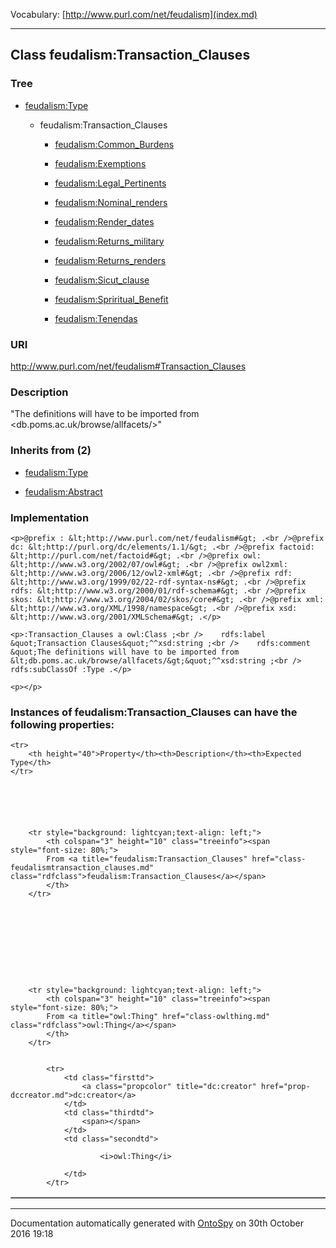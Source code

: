 Vocabulary: [http://www.purl.com/net/feudalism](index.md) 



---	
	




    


## Class feudalism:Transaction_Clauses


### Tree


* [feudalism:Type](class-feudalismtype.md)

    * feudalism:Transaction_Clauses


        * [feudalism:Common_Burdens](class-feudalismcommon_burdens.md) 

        * [feudalism:Exemptions](class-feudalismexemptions.md) 

        * [feudalism:Legal_Pertinents](class-feudalismlegal_pertinents.md) 

        * [feudalism:Nominal_renders](class-feudalismnominal_renders.md) 

        * [feudalism:Render_dates](class-feudalismrender_dates.md) 

        * [feudalism:Returns_military](class-feudalismreturns_military.md) 

        * [feudalism:Returns_renders](class-feudalismreturns_renders.md) 

        * [feudalism:Sicut_clause](class-feudalismsicut_clause.md) 

        * [feudalism:Spriritual_Benefit](class-feudalismspriritual_benefit.md) 

        * [feudalism:Tenendas](class-feudalismtenendas.md) 
        






### URI
http://www.purl.com/net/feudalism#Transaction_Clauses

### Description
&quot;The definitions will have to be imported from &lt;db.poms.ac.uk/browse/allfacets/&gt;&quot;



### Inherits from (2)

- [feudalism:Type](class-feudalismtype.md)

- [feudalism:Abstract](class-feudalismabstract.md)





### Implementation
```
<p>@prefix : &lt;http://www.purl.com/net/feudalism#&gt; .<br />@prefix dc: &lt;http://purl.org/dc/elements/1.1/&gt; .<br />@prefix factoid: &lt;http://purl.com/net/factoid#&gt; .<br />@prefix owl: &lt;http://www.w3.org/2002/07/owl#&gt; .<br />@prefix owl2xml: &lt;http://www.w3.org/2006/12/owl2-xml#&gt; .<br />@prefix rdf: &lt;http://www.w3.org/1999/02/22-rdf-syntax-ns#&gt; .<br />@prefix rdfs: &lt;http://www.w3.org/2000/01/rdf-schema#&gt; .<br />@prefix skos: &lt;http://www.w3.org/2004/02/skos/core#&gt; .<br />@prefix xml: &lt;http://www.w3.org/XML/1998/namespace&gt; .<br />@prefix xsd: &lt;http://www.w3.org/2001/XMLSchema#&gt; .</p>

<p>:Transaction_Clauses a owl:Class ;<br />    rdfs:label &quot;Transaction Clauses&quot;^^xsd:string ;<br />    rdfs:comment &quot;The definitions will have to be imported from &lt;db.poms.ac.uk/browse/allfacets/&gt;&quot;^^xsd:string ;<br />    rdfs:subClassOf :Type .</p>

<p></p>
```




### Instances of feudalism:Transaction_Clauses can have the following properties:

<table border="1" cellspacing="3" cellpadding="5" class="classproperties table-hover ">

    <tr>
        <th height="40">Property</th><th>Description</th><th>Expected Type</th>
    </tr>

          

        
            
        
        <tr style="background: lightcyan;text-align: left;">
            <th colspan="3" height="10" class="treeinfo"><span style="font-size: 80%;">
            From <a title="feudalism:Transaction_Clauses" href="class-feudalismtransaction_clauses.md" class="rdfclass">feudalism:Transaction_Clauses</a></span>
            </th>
        </tr>       

            

        

          

        
            
        
        <tr style="background: lightcyan;text-align: left;">
            <th colspan="3" height="10" class="treeinfo"><span style="font-size: 80%;">
            From <a title="owl:Thing" href="class-owlthing.md" class="rdfclass">owl:Thing</a></span>
            </th>
        </tr>       

            
            <tr>
                <td class="firsttd">
                    <a class="propcolor" title="dc:creator" href="prop-dccreator.md">dc:creator</a>         
                </td>
                <td class="thirdtd">
                    <span></span>
                </td>
                <td class="secondtd">
                    
                        <i>owl:Thing</i>
                    
                </td>
            </tr>

            

        

    

</table>













---

Documentation automatically generated with [OntoSpy](http://ontospy.readthedocs.org/ "Open") on 30th October 2016 19:18